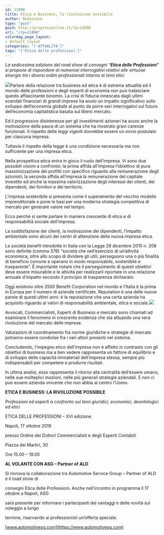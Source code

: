 ```yaml
---
id: 11890
title: Etica e Business, la rivoluzione possibile
author: Redazione
type: "post"
guid: http://progressonline.it/?p=11890
url: "/?p=11890"
colormag_page_layout:
- default_layout
categories: "['ATTUALITÀ']"
tags: "['Etica delle professioni']"
---
```


*La sedicesima edizione del road show di convegni “**Etica delle Professioni**” si propone di rispondere ai numerosi interrogativi relativi alle virtuose sinergie tra i diversi ordini professionali intorno ai temi etici*

![](https://progressonline.it/wp-content/uploads/2019/09/keywords-2442435_1280-300x300.png)Parlare della relazione tra business ed etica è di estrema attualità ed il mondo delle professioni e degli esperti di economia non può tralasciare questo affascinante binomio. La crisi di fiducia innescata dagli ultimi scandali finanziari di grandi imprese ha avuto un impatto significativo sullo sviluppo dell’economia globale al punto da porre seri interrogativi sul futuro dell’economia capitalistica basata sul libero mercato.

Ed il progressivo disinteresse per gli investimenti azionari ha avuto anche la motivazione della paura di un sistema che ha mostrato gravi carenze funzionali. Il rispetto delle leggi vigenti dovrebbe essere un ovvio postulato per ciascuna impresa.

Tuttavia il rispetto della legge è una condizione necessaria ma non sufficiente per una impresa etica.

Nella prospettiva etica entra in gioco il ruolo dell’impresa. Vi sono due possibili visioni a confronto: la prima affida all’impresa l’obiettivo di pura massimizzazione dei profitti con specifico riguardo alla remunerazione degli azionisti; la seconda affida all’impresa la remunerazione del capitale investito ed anche la massima valorizzazione degli interessi dei clienti, dei dipendenti, dei fornitori e del territorio.

L’impresa sostenibile si presenta come il superamento del vecchio modello imprenditoriale e pone le basi per una moderna strategia competitiva di mercato per generare valore nel tempo.

Ecco perché si sente parlare in maniera crescente di etica e di responsabilità sociale dell’impresa.

La soddisfazione dei clienti, la motivazione dei dipendenti, l’impatto ambientale sono alcuni dei centri di attenzione della nuova impresa etica.

Le società benefit introdotte in Italia con la Legge 28 dicembre 2015 n. 208 sono definite (comma 376) “società che nell’esercizio di un’attività economica, oltre allo scopo di dividere gli utili, perseguono una o più finalità di beneficio comune e operano in modo responsabile, sostenibile e trasparente”. È importante notare che il perseguimento di questi obiettivi deve essere misurabile e le attività per realizzarli riportate in una relazione annuale d’impatto secondo il principio di trasparenza dichiarato.

Oggi esistono oltre 2500 Benefit Corporation nel mondo e l’Italia è la prima in Europa per il numero di aziende certificate. Reputation è una delle nuove parole di questi ultimi anni: è la reputazione che una certa azienda ha acquisito riguardo ai valori di responsabilità ambientale, etica e sociale.![](https://progressonline.it/wp-content/uploads/2019/09/meeting-business-936059_1280-300x200.jpg)

Avvocati, Commercialisti, Esperti di Business e mercato sono chiamati ad esaminare il fenomeno in crescente evidenza che sta attuando una vera rivoluzione del mercato delle imprese.

Valutazioni di coordinamento fra norme giuridiche e strategie di mercato potranno essere condivise fra i vari attori presenti nel sistema.

Concludendo, l’impegno etico dell’impresa non è affatto in contrasto con gli obiettivi di business ma a ben vedere rappresenta un fattore di equilibrio e di sviluppo delle capacità immateriali dell’impresa stessa, sempre più indispensabili per competere e produrre risultati.

In ultima analisi, esso rappresenta il ritorno alla centralità dell’essere umano, nelle sue molteplici mozioni, nelle più generali strategie aziendali. E non ci può essere azienda vincente che non abbia al centro l’Uomo.

**ETICA E BUSINESS: LA RIVOLUZIONE POSSIBILE**

*Professioni ed esperti a confronto sui temi giuridici, economici, deontologici ed etici*

ETICA DELLE PROFESSIONI – XVI edizione

Napoli, 17 ottobre 2019

presso Ordine dei Dottori Commercialisti e degli Esperti Contabili

Piazza dei Martiri, 30

Ore 15.00 – 19.00

**AL VOLANTE CON ASG – Partner of ALD**

Si rinnova la collaborazione tra Automotive Service Group – Partner of ALD e il road show di

convegni Etica delle Professioni. Anche nell’incontro in programma il 17 ottobre a Napoli, ASG

sarà presente per informare i partecipanti dei vantaggi e delle novità sul noleggio a lungo

termine, riservando ai professionisti un’offerta speciale.

[www.automotivesg.com](https://www.automotivesg.com)